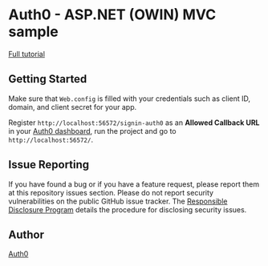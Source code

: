 ﻿# Auth0 - ASP.NET (OWIN) MVC sample

[Full tutorial](https://auth0.com/docs/quickstart/webapp/aspnet-owin/05-rules)

## Getting Started

Make sure that `Web.config` is filled with your credentials such as client ID, domain, and client secret for your app.

Register `http://localhost:56572/signin-auth0` as an **Allowed Callback URL** in your [Auth0 dashboard](https://manage.auth0.com), run the project and go to `http://localhost:56572/`.

## Issue Reporting

If you have found a bug or if you have a feature request, please report them at this repository issues section. Please do not report security vulnerabilities on the public GitHub issue tracker. The [Responsible Disclosure Program](https://auth0.com/whitehat) details the procedure for disclosing security issues.

## Author

[Auth0](auth0.com)